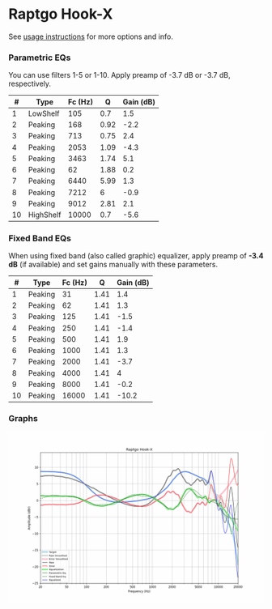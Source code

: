 # Raptgo Hook-X
See [usage instructions](https://github.com/jaakkopasanen/AutoEq#usage) for more options and info.

### Parametric EQs
You can use filters 1-5 or 1-10. Apply preamp of -3.7 dB or -3.7 dB, respectively.

|   # | Type      |   Fc (Hz) |    Q |   Gain (dB) |
|-----|-----------|-----------|------|-------------|
|   1 | LowShelf  |       105 | 0.7  |         1.5 |
|   2 | Peaking   |       168 | 0.92 |        -2.2 |
|   3 | Peaking   |       713 | 0.75 |         2.4 |
|   4 | Peaking   |      2053 | 1.09 |        -4.3 |
|   5 | Peaking   |      3463 | 1.74 |         5.1 |
|   6 | Peaking   |        62 | 1.88 |         0.2 |
|   7 | Peaking   |      6440 | 5.99 |         1.3 |
|   8 | Peaking   |      7212 | 6    |        -0.9 |
|   9 | Peaking   |      9012 | 2.81 |         2.1 |
|  10 | HighShelf |     10000 | 0.7  |        -5.6 |

### Fixed Band EQs
When using fixed band (also called graphic) equalizer, apply preamp of **-3.4 dB** (if available) and set gains manually with these parameters.

|   # | Type    |   Fc (Hz) |    Q |   Gain (dB) |
|-----|---------|-----------|------|-------------|
|   1 | Peaking |        31 | 1.41 |         1.4 |
|   2 | Peaking |        62 | 1.41 |         1.3 |
|   3 | Peaking |       125 | 1.41 |        -1.5 |
|   4 | Peaking |       250 | 1.41 |        -1.4 |
|   5 | Peaking |       500 | 1.41 |         1.9 |
|   6 | Peaking |      1000 | 1.41 |         1.3 |
|   7 | Peaking |      2000 | 1.41 |        -3.7 |
|   8 | Peaking |      4000 | 1.41 |         4   |
|   9 | Peaking |      8000 | 1.41 |        -0.2 |
|  10 | Peaking |     16000 | 1.41 |       -10.2 |

### Graphs
![](./Raptgo%20Hook-X.png)
